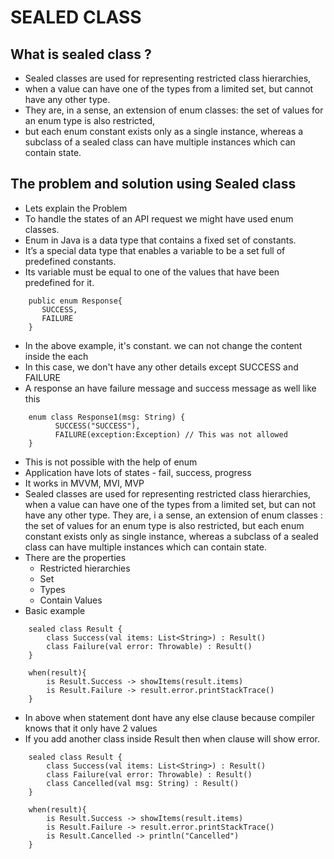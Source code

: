# SEALED CLASS## What is sealed class ?- Sealed classes are used for representing restricted class hierarchies,- when a value can have one of the types from a limited set, but cannot have any other type.- They are, in a sense, an extension of enum classes: the set of values for an enum type is also restricted,- but each enum constant exists only as a single instance, whereas a subclass of a sealed class can have multiple instances which can contain state.## The problem and solution using Sealed class- Lets explain the Problem- To handle the states of an API request we might have used enum classes.- Enum in Java is a data type that contains a fixed set of constants.- It’s a special data type that enables a variable to be a set full of predefined constants.- Its variable must be equal to one of the values that have been predefined for it.```    public enum Response{       SUCCESS,       FAILURE    }```- In the above example, it's constant. we can not change the content inside the each- In this case, we don't have any other details except SUCCESS and FAILURE- A response an have failure message and success message as well like this```    enum class Response1(msg: String) {          SUCCESS("SUCCESS"),          FAILURE(exception:Exception) // This was not allowed    }```- This is not possible with the help of enum- Application have lots of states - fail, success, progress- It works in MVVM, MVI, MVP- Sealed classes are used for representing restricted class hierarchies, when a value can have one of the types from a  limited set, but can not have any other type. They are, i a sense, an extension of enum classes : the set of values  for an enum type is also restricted, but each enum constant exists only as single instance, whereas a subclass of a  sealed class can have multiple instances which can contain state.- There are the properties    - Restricted hierarchies    - Set    - Types    - Contain Values- Basic example```    sealed class Result {        class Success(val items: List<String>) : Result()        class Failure(val error: Throwable) : Result()    }``````    when(result){        is Result.Success -> showItems(result.items)        is Result.Failure -> result.error.printStackTrace()    }```- In above when statement dont have any else clause because compiler knows that it only have 2 values- If you add another class inside Result then when clause will show error.```    sealed class Result {        class Success(val items: List<String>) : Result()        class Failure(val error: Throwable) : Result()        class Cancelled(val msg: String) : Result()    }``````    when(result){        is Result.Success -> showItems(result.items)        is Result.Failure -> result.error.printStackTrace()        is Result.Cancelled -> println("Cancelled")    }```     